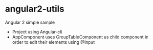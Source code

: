 # angular2-utils
Angular 2 simple sample
* Project using Angular-cli
* AppComponent uses GroupTableComponent as child component in order to edit their elements using @Input
